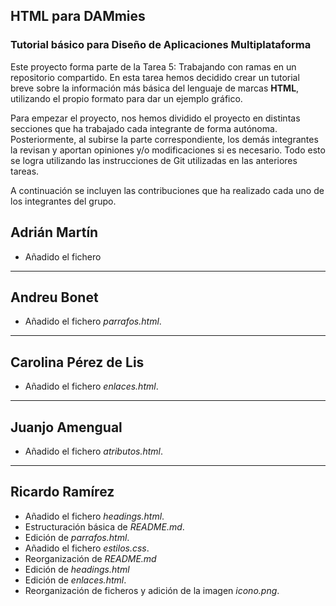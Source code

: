 ## HTML para DAMmies
### Tutorial básico para Diseño de Aplicaciones Multiplataforma

Este proyecto forma parte de la Tarea 5: Trabajando con ramas en un repositorio compartido. En esta tarea hemos decidido crear un tutorial breve sobre la información más básica del lenguaje de marcas **HTML**, utilizando el propio formato para dar un ejemplo gráfico.


Para empezar el proyecto, nos hemos dividido el proyecto en distintas secciones que ha trabajado cada integrante de forma autónoma. Posteriormente, al subirse la parte correspondiente, los demás integrantes la revisan y aportan opiniones y/o modificaciones si es necesario. Todo esto se logra utilizando las instrucciones de Git utilizadas en las anteriores tareas.

A continuación se incluyen las contribuciones que ha realizado cada uno de los integrantes del grupo.

## Adrián Martín
* Añadido el fichero
---
## Andreu Bonet
* Añadido el fichero *parrafos.html*.
---
## Carolina Pérez de Lis
* Añadido el fichero *enlaces.html*.
---
## Juanjo Amengual
* Añadido el fichero *atributos.html*.
---
## Ricardo Ramírez
* Añadido el fichero *headings.html*.
* Estructuración básica de *README.md*.
* Edición de *parrafos.html*.
* Añadido el fichero *estilos.css*.
* Reorganización de *README.md*
* Edición de *headings.html*
* Edición de *enlaces.html*.
* Reorganización de ficheros y adición de la imagen *icono.png*.
